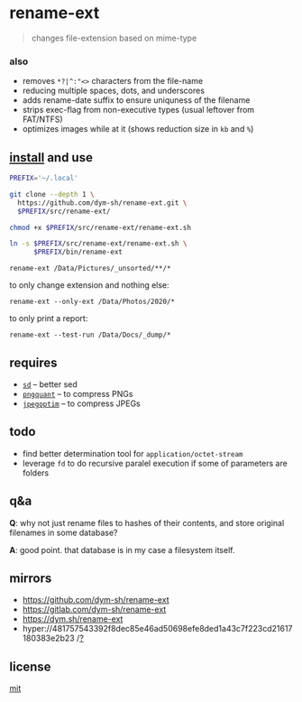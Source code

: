 # rename-ext

> changes file-extension based on mime-type

### also

- removes `*?|^:"<>` characters from the file-name
- reducing multiple spaces, dots, and underscores
- adds rename-date suffix to ensure uniquness of the filename
- strips exec-flag from non-executive types (usual leftover from FAT/NTFS)
- optimizes images while at it (shows reduction size in `kb` and `%`)


## [install](install.sh) and use

``` sh
PREFIX='~/.local'

git clone --depth 1 \
  https://github.com/dym-sh/rename-ext.git \
  $PREFIX/src/rename-ext/

chmod +x $PREFIX/src/rename-ext/rename-ext.sh

ln -s $PREFIX/src/rename-ext/rename-ext.sh \
      $PREFIX/bin/rename-ext
```

`rename-ext /Data/Pictures/_unsorted/**/*`

to only change extension and nothing else:

`rename-ext --only-ext /Data/Photos/2020/*`

to only print a report:

`rename-ext --test-run /Data/Docs/_dump/*`


## requires

- [`sd`](https://github.com/chmln/sd) – better sed
- [`pngquant`](https://github.com/kornelski/pngquant) – to compress PNGs
- [`jpegoptim`](https://github.com/tjko/jpegoptim) – to compress JPEGs


## todo
- find better determination tool for `application/octet-stream`
- leverage `fd` to do recursive paralel execution if some of parameters are folders


## q&a

**Q**: why not just rename files to hashes of their contents, and store original filenames in some database?

**A**: good point. that database is in my case a filesystem itself.


## mirrors
- https://github.com/dym-sh/rename-ext
- https://gitlab.com/dym-sh/rename-ext
- https://dym.sh/rename-ext
- hyper://481757543392f8dec85e46ad50698efe8ded1a43c7f223cd21617180383e2b23 /[?](https://beakerbrowser.com)


## license
[mit](license)
